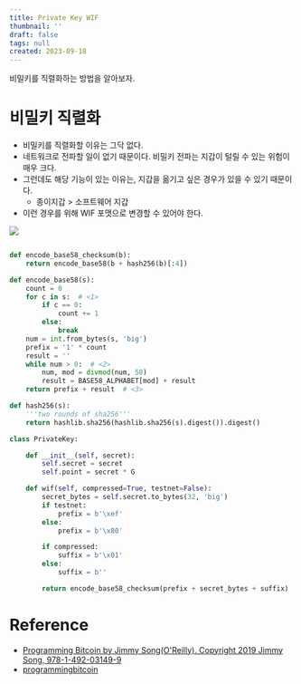 ```yaml
---
title: Private Key WIF
thumbnail: ''
draft: false
tags: null
created: 2023-09-18
---
```


비밀키를 직렬화하는 방법을 알아보자.

# 비밀키 직렬화

* 비밀키를 직렬화할 이유는 그닥 없다.
* 네트워크로 전파할 일이 없기 때문이다. 비밀키 전파는 지갑이 털릴 수 있는 위험이 매우 크다.
* 그런데도 해당 기능이 있는 이유는, 지갑을 옮기고 싶은 경우가 있을 수 있기 때문이다.
  * 종이지갑 > 소프트웨어 지갑
* 이런 경우를 위해 WIF 포맷으로 변경할 수 있어야 한다.

![](BitcoinProgramming_10_PrivateKeyWIF_0.png)

````python

def encode_base58_checksum(b):
    return encode_base58(b + hash256(b)[:4])

def encode_base58(s):
    count = 0
    for c in s:  # <1>
        if c == 0:
            count += 1
        else:
            break
    num = int.from_bytes(s, 'big')
    prefix = '1' * count
    result = ''
    while num > 0:  # <2>
        num, mod = divmod(num, 58)
        result = BASE58_ALPHABET[mod] + result
    return prefix + result  # <3>

def hash256(s):
    '''two rounds of sha256'''
    return hashlib.sha256(hashlib.sha256(s).digest()).digest()

class PrivateKey:

    def __init__(self, secret):
        self.secret = secret
        self.point = secret * G

    def wif(self, compressed=True, testnet=False):
        secret_bytes = self.secret.to_bytes(32, 'big')
        if testnet:
            prefix = b'\xef'
        else:
            prefix = b'\x80'

        if compressed:
            suffix = b'\x01'
        else:
            suffix = b''

        return encode_base58_checksum(prefix + secret_bytes + suffix)

````

# Reference

* [Programming Bitcoin by Jimmy Song(O'Reilly). Copyright 2019 Jimmy Song, 978-1-492-03149-9](https://product.kyobobook.co.kr/detail/S000001810191?LINK=NVB&NaPm=ct%3Dlco3jtn4%7Cci%3Dbf430ef307d43aa5d2aed075a40675b99aea5dd1%7Ctr%3Dboksl1%7Csn%3D5342564%7Chk%3D30b6603d08172940787f2adaf8fa881b7ca80517)
* [programmingbitcoin](https://github.com/jimmysong/programmingbitcoin)
